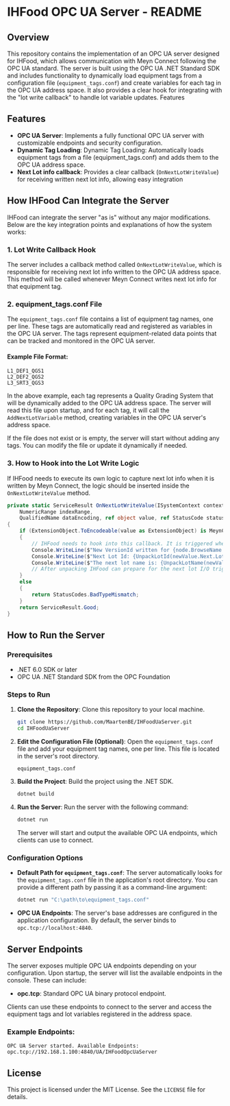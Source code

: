 # IHFood OPC UA Server - README

## Overview

This repository contains the implementation of an OPC UA server designed for IHFood, which allows communication with Meyn Connect following the OPC UA standard. The server is built using the OPC UA .NET Standard SDK and includes functionality to dynamically load equipment tags from a configuration file (`equipment_tags.conf`) and create variables for each tag in the OPC UA address space. It also provides a clear hook for integrating with the "lot write callback" to handle lot variable updates.
Features


## Features

- **OPC UA Server**: Implements a fully functional OPC UA server with customizable endpoints and security configuration.
- **Dynamic Tag Loading**: Dynamic Tag Loading: Automatically loads equipment tags from a file (equipment_tags.conf) and adds them to the OPC UA address space.
- **Next Lot info callback**: Provides a clear callback (`OnNextLotWriteValue`) for receiving written next lot info, allowing easy integration

## How IHFood Can Integrate the Server

IHFood can integrate the server "as is" without any major modifications. Below are the key integration points and explanations of how the system works:

### 1. **Lot Write Callback Hook**

The server includes a callback method called `OnNextLotWriteValue`, which is responsible for receiving next lot info written to the OPC UA address space. This method will be called whenever Meyn Connect writes next lot info for that equipment tag.


### 2. **equipment_tags.conf File**

The `equipment_tags.conf` file contains a list of equipment tag names, one per line. These tags are automatically read and registered as variables in the OPC UA server. The tags represent equipment-related data points that can be tracked and monitored in the OPC UA server.

#### Example File Format:

```
L1_DEF1_QGS1
L2_DEF2_QGS2
L3_SRT3_QGS3
```

In the above example, each tag represents a Quality Grading System that will be dynamically added to the OPC UA address space. The server will read this file upon startup, and for each tag, it will call the `AddNextLotVariable` method, creating variables in the OPC UA server's address space.

If the file does not exist or is empty, the server will start without adding any tags. You can modify the file or update it dynamically if needed.

### 3. **How to Hook into the Lot Write Logic**

If IHFood needs to execute its own logic to capture next lot info when it is written by Meyn Connect, the logic should be inserted inside the `OnNextLotWriteValue` method. 

```csharp
private static ServiceResult OnNextLotWriteValue(ISystemContext context, NodeState node,
    NumericRange indexRange,
    QualifiedName dataEncoding, ref object value, ref StatusCode statusCode, ref DateTime timestamp)
{
    if (ExtensionObject.ToEncodeable(value as ExtensionObject) is MeynConnectNext newValue)
    {
        // IHFood needs to hook into this callback. It is triggered when next Lot information is received
        Console.WriteLine($"New VersionId written for {node.BrowseName.Name}: {newValue.VersionID}");
        Console.WriteLine($"Next Lot Id: {UnpackLotId(newValue.Next.LotID)}");
        Console.WriteLine($"The next lot name is: {UnpackLotName(newValue.Next.LotName.Name)}");
        // After unpacking IHFood can prepare for the next lot I/O trigger to switch lots
    }
    else
    {
        return StatusCodes.BadTypeMismatch;
    }
    return ServiceResult.Good;
}
```

## How to Run the Server

### Prerequisites

- .NET 6.0 SDK or later
- OPC UA .NET Standard SDK from the OPC Foundation

### Steps to Run

1. **Clone the Repository**:
   Clone this repository to your local machine.

   ```bash
   git clone https://github.com/MaartenBE/IHFoodUaServer.git
   cd IHFoodUaServer
   ```

2. **Edit the Configuration File (Optional)**:
   Open the `equipment_tags.conf` file and add your equipment tag names, one per line. This file is located in the server's root directory.

   ```plaintext
   equipment_tags.conf
   ```

3. **Build the Project**:
   Build the project using the .NET SDK.

   ```bash
   dotnet build
   ```

4. **Run the Server**:
   Run the server with the following command:

   ```bash
   dotnet run
   ```

   The server will start and output the available OPC UA endpoints, which clients can use to connect.

### Configuration Options

- **Default Path for `equipment_tags.conf`**: The server automatically looks for the `equipment_tags.conf` file in the application's root directory. You can provide a different path by passing it as a command-line argument:

  ```bash
  dotnet run "C:\path\to\equipment_tags.conf"
  ```

- **OPC UA Endpoints**: The server's base addresses are configured in the application configuration. By default, the server binds to `opc.tcp://localhost:4840`.

## Server Endpoints

The server exposes multiple OPC UA endpoints depending on your configuration. Upon startup, the server will list the available endpoints in the console. These can include:

- **opc.tcp**: Standard OPC UA binary protocol endpoint.

Clients can use these endpoints to connect to the server and access the equipment tags and lot variables registered in the address space.

### Example Endpoints:

```
OPC UA Server started. Available Endpoints:
opc.tcp://192.168.1.100:4840/UA/IHFoodOpcUaServer
```

## License

This project is licensed under the MIT License. See the `LICENSE` file for details.
